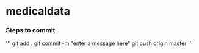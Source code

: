 # medicaldata
### Steps to commit 
'''
git add . 
git commit -m "enter a message here" 
git push origin master
'''